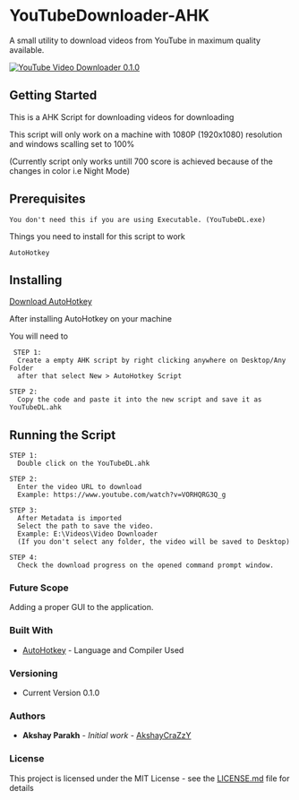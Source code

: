 # YouTubeDownloader-AHK
A small utility to download videos from YouTube in maximum quality available.

<a href="https://i.giphy.com/media/mv7GMnolYgP5UH5pWV/source"><img src="https://i.giphy.com/media/mv7GMnolYgP5UH5pWV/source.gif" title="YouTube Video Downloader 0.1.0"/></a>

## Getting Started
This is a AHK Script for downloading videos for downloading  

This script will only work on a machine with 1080P (1920x1080) resolution and windows scalling set to 100%

(Currently script only works untill 700 score is achieved because of the changes in color i.e Night Mode)
## Prerequisites
```
You don't need this if you are using Executable. (YouTubeDL.exe)
```
Things you need to install for this script to work 

```
AutoHotkey
```

## Installing
[Download AutoHotkey](https://www.autohotkey.com/download/ahk-install.exe)

After installing AutoHotkey on your machine 

You will need to 

```
 STEP 1:
  Create a empty AHK script by right clicking anywhere on Desktop/Any Folder 
  after that select New > AutoHotkey Script

STEP 2:
  Copy the code and paste it into the new script and save it as YouTubeDL.ahk
```
## Running the Script
```
STEP 1:
  Double click on the YouTubeDL.ahk
 
STEP 2:
  Enter the video URL to download 
  Example: https://www.youtube.com/watch?v=VORHQRG3Q_g
  
STEP 3:
  After Metadata is imported 
  Select the path to save the video.
  Example: ‪E:\Videos\Video Downloader
  (If you don't select any folder, the video will be saved to Desktop)
 
STEP 4:  
  Check the download progress on the opened command prompt window.
  ```
### Future Scope
Adding a proper GUI to the application.

### Built With

* [AutoHotkey](https://www.autohotkey.com/) - Language and Compiler Used

### Versioning

* Current Version 0.1.0

### Authors

* **Akshay Parakh** - *Initial work* - [AkshayCraZzY](https://github.com/AkshayCraZzY)

### License

This project is licensed under the MIT License - see the [LICENSE.md](LICENSE.md) file for details
